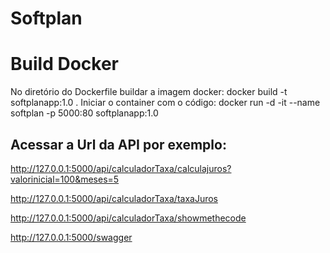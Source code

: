 # Softplan

# Build Docker 
 No diretório do Dockerfile buildar a imagem docker: docker build -t softplanapp:1.0 .
 Iniciar o container com o código:  docker run -d -it --name softplan -p 5000:80  softplanapp:1.0

## Acessar a Url da API por exemplo:
   http://127.0.0.1:5000/api/calculadorTaxa/calculajuros?valorinicial=100&meses=5
   
   http://127.0.0.1:5000/api/calculadorTaxa/taxaJuros
   
   http://127.0.0.1:5000/api/calculadorTaxa/showmethecode
   
   http://127.0.0.1:5000/swagger
